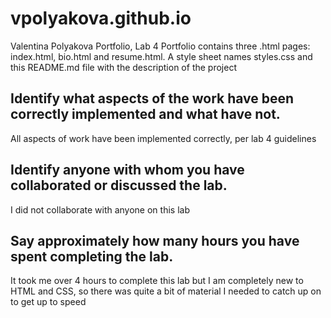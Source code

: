 # vpolyakova.github.io
Valentina Polyakova Portfolio, Lab 4
Portfolio contains three .html pages: index.html, bio.html and resume.html. A style sheet names styles.css and this README.md file with the description of the project

## Identify what aspects of the work have been correctly implemented and what have not.
All aspects of work have been implemented correctly, per lab 4 guidelines

## Identify anyone with whom you have collaborated or discussed the lab.
I did not collaborate with anyone on this lab

## Say approximately how many hours you have spent completing the lab.
It took me over 4 hours to complete this lab but I am completely new to HTML and CSS, so there was quite a bit of material I needed to catch up on to get up to speed
